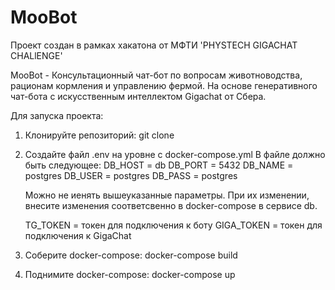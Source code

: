 # MooBot
Проект создан в рамках хакатона от МФТИ 'PHYSTECH GIGACHAT CHALlENGE'

MooBot - Консультационный чат-бот по вопросам животноводства, рационам кормления и управлению фермой.
На основе генеративного чат-бота с искусственным интеллектом Gigachat от Сбера. 

Для запуска проекта:
1) Клонируйте репозиторий: git clone
2) Создайте файл .env на уровне с docker-compose.yml
   В файле должно быть следующее:
   DB_HOST = db
   DB_PORT = 5432
   DB_NAME = postgres
   DB_USER = postgres
   DB_PASS = postgres

   Можно не иенять вышеуказанные параметры. При их изменении, внесите изменения соответсвенно в docker-compose в сервисе db. 
  
   TG_TOKEN = токен для подключения к боту
   GIGA_TOKEN = токен для подключения к GigaChat
4) Соберите docker-compose: docker-compose build
5) Поднимите docker-compose: docker-compose up 
